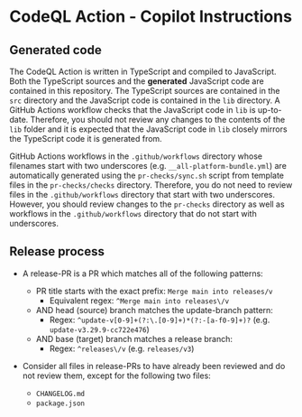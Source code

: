 # CodeQL Action - Copilot Instructions

## Generated code

The CodeQL Action is written in TypeScript and compiled to JavaScript. Both the TypeScript sources and the **generated** JavaScript code are contained in this repository. The TypeScript sources are contained in the `src` directory and the JavaScript code is contained in the `lib` directory. A GitHub Actions workflow checks that the JavaScript code in `lib` is up-to-date. Therefore, you should not review any changes to the contents of the `lib` folder and it is expected that the JavaScript code in `lib` closely mirrors the TypeScript code it is generated from.

GitHub Actions workflows in the `.github/workflows` directory whose filenames start with two underscores (e.g. `__all-platform-bundle.yml`) are automatically generated using the `pr-checks/sync.sh` script from template files in the `pr-checks/checks` directory. Therefore, you do not need to review files in the `.github/workflows` directory that start with two underscores. However, you should review changes to the `pr-checks` directory as well as workflows in the `.github/workflows` directory that do not start with underscores.

## Release process

- A release-PR is a PR which matches all of the following patterns:
  - PR title starts with the exact prefix: `Merge main into releases/v`
    - Equivalent regex: `^Merge main into releases\/v`
  - AND head (source) branch matches the update-branch pattern:
    - Regex: `^update-v[0-9]+(?:\.[0-9]+)*(?:-[a-f0-9]+)?` (e.g. `update-v3.29.9-cc722e476`)
  - AND base (target) branch matches a release branch:
    - Regex: `^releases\/v` (e.g. `releases/v3`)

- Consider all files in release-PRs to have already been reviewed and do not review them, except for the following two files:
    - `CHANGELOG.md`
    - `package.json`
